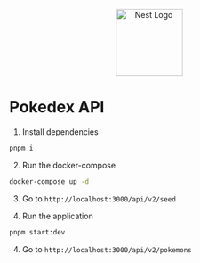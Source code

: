 <p align="center">
  <a href="http://nestjs.com/" target="blank"><img src="https://nestjs.com/img/logo-small.svg" width="120" alt="Nest Logo" /></a>
</p>

# Pokedex API

1. Install dependencies

```bash
pnpm i
```

2. Run the docker-compose

```bash
docker-compose up -d
```

3. Go to `http://localhost:3000/api/v2/seed`

4. Run the application

```bash
pnpm start:dev
```

4. Go to `http://localhost:3000/api/v2/pokemons`
